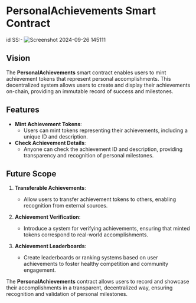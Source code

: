 # PersonalAchievements Smart Contract
id
SS:- ![Screenshot 2024-09-26 145111](https://github.com/user-attachments/assets/ca013230-97dd-4545-ab2e-565f9cf6f416)

## Vision

The **PersonalAchievements** smart contract enables users to mint achievement tokens that represent personal accomplishments. This decentralized system allows users to create and display their achievements on-chain, providing an immutable record of success and milestones.

## Features

- **Mint Achievement Tokens**:
  - Users can mint tokens representing their achievements, including a unique ID and description.
- **Check Achievement Details**:
  - Anyone can check the achievement ID and description, providing transparency and recognition of personal milestones.

## Future Scope

1. **Transferable Achievements**:

   - Allow users to transfer achievement tokens to others, enabling recognition from external sources.

2. **Achievement Verification**:

   - Introduce a system for verifying achievements, ensuring that minted tokens correspond to real-world accomplishments.

3. **Achievement Leaderboards**:
   - Create leaderboards or ranking systems based on user achievements to foster healthy competition and community engagement.

The **PersonalAchievements** contract allows users to record and showcase their accomplishments in a transparent, decentralized way, ensuring recognition and validation of personal milestones.
